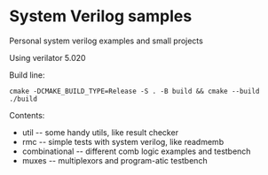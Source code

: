 # System Verilog samples

Personal system verilog examples and small projects

Using verilator 5.020

Build line:

    cmake -DCMAKE_BUILD_TYPE=Release -S . -B build && cmake --build ./build

Contents:

* util -- some handy utils, like result checker
* rmc -- simple tests with system verilog, like readmemb
* combinational -- different comb logic examples and testbench
* muxes -- multiplexors and program-atic testbench

